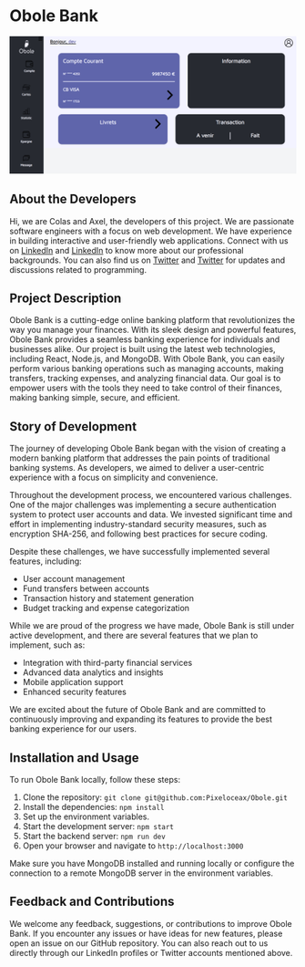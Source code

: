 # Obole Bank

![Screenshot](./obole.png)

## About the Developers

Hi, we are Colas and Axel, the developers of this project. We are passionate software engineers with a focus on web development. We have experience in building interactive and user-friendly web applications. Connect with us on [LinkedIn](https://www.linkedin.com/in/colasrenard) and [LinkedIn](https://www.linkedin.com/in/axelvalentin) to know more about our professional backgrounds. You can also find us on [Twitter](https://twitter.com/) and [Twitter](https://twitter.com/) for updates and discussions related to programming.

## Project Description

Obole Bank is a cutting-edge online banking platform that revolutionizes the way you manage your finances. With its sleek design and powerful features, Obole Bank provides a seamless banking experience for individuals and businesses alike. Our project is built using the latest web technologies, including React, Node.js, and MongoDB. With Obole Bank, you can easily perform various banking operations such as managing accounts, making transfers, tracking expenses, and analyzing financial data. Our goal is to empower users with the tools they need to take control of their finances, making banking simple, secure, and efficient.

## Story of Development

The journey of developing Obole Bank began with the vision of creating a modern banking platform that addresses the pain points of traditional banking systems. As developers, we aimed to deliver a user-centric experience with a focus on simplicity and convenience.

Throughout the development process, we encountered various challenges. One of the major challenges was implementing a secure authentication system to protect user accounts and data. We invested significant time and effort in implementing industry-standard security measures, such as encryption SHA-256, and following best practices for secure coding.

Despite these challenges, we have successfully implemented several features, including:

- User account management
- Fund transfers between accounts
- Transaction history and statement generation
- Budget tracking and expense categorization

While we are proud of the progress we have made, Obole Bank is still under active development, and there are several features that we plan to implement, such as:

- Integration with third-party financial services
- Advanced data analytics and insights
- Mobile application support
- Enhanced security features

We are excited about the future of Obole Bank and are committed to continuously improving and expanding its features to provide the best banking experience for our users.

## Installation and Usage

To run Obole Bank locally, follow these steps:

1. Clone the repository: `git clone git@github.com:Pixeloceax/Obole.git`
2. Install the dependencies: `npm install`
3. Set up the environment variables.
4. Start the development server: `npm start`
5. Start the backend server: `npm run dev`
6. Open your browser and navigate to `http://localhost:3000`

Make sure you have MongoDB installed and running locally or configure the connection to a remote MongoDB server in the environment variables.

## Feedback and Contributions

We welcome any feedback, suggestions, or contributions to improve Obole Bank. If you encounter any issues or have ideas for new features, please open an issue on our GitHub repository. You can also reach out to us directly through our LinkedIn profiles or Twitter accounts mentioned above.
